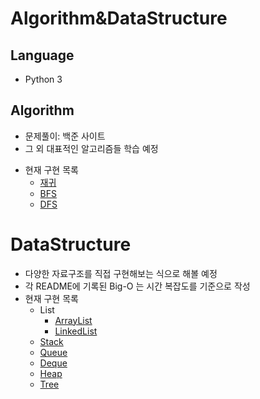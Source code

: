 # Algorithm&DataStructure

## Language
* Python 3

## Algorithm
* 문제풀이: 백준 사이트
* 그 외 대표적인 알고리즘들 학습 예정
- 현재 구현 목록
    - [재귀](https://github.com/lcw3176/Algorithm-DataStructure/tree/master/algorithm/representative/recursion)
    - [BFS](https://github.com/lcw3176/Algorithm-DataStructure/tree/master/algorithm/representative/bfs)
    - [DFS](https://github.com/lcw3176/Algorithm-DataStructure/tree/master/algorithm/representative/dfs)
# DataStructure
- 다양한 자료구조를 직접 구현해보는 식으로 해볼 예정
- 각 README에 기록된 Big-O 는 시간 복잡도를 기준으로 작성
- 현재 구현 목록
    - List
        - [ArrayList](https://github.com/lcw3176/Algorithm-DataStructure/tree/master/dataStructure/ArrayList) 
        - [LinkedList](https://github.com/lcw3176/Algorithm-DataStructure/tree/master/dataStructure/LinkedList) 
    - [Stack](https://github.com/lcw3176/Algorithm-DataStructure/tree/master/dataStructure/Stack) 
    - [Queue](https://github.com/lcw3176/Algorithm-DataStructure/tree/master/dataStructure/Queue)
    - [Deque](https://github.com/lcw3176/Algorithm-DataStructure/tree/master/dataStructure/Deque)
    - [Heap](https://github.com/lcw3176/Algorithm-DataStructure/tree/master/dataStructure/Heap)
    - [Tree](https://github.com/lcw3176/Algorithm-DataStructure/tree/master/dataStructure/Tree)
